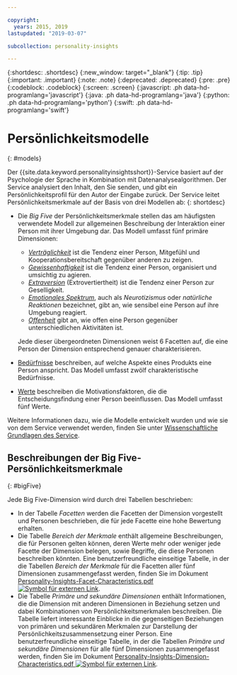 ```yaml
---

copyright:
  years: 2015, 2019
lastupdated: "2019-03-07"

subcollection: personality-insights

---
```


{:shortdesc: .shortdesc}
{:new_window: target="_blank"}
{:tip: .tip}
{:important: .important}
{:note: .note}
{:deprecated: .deprecated}
{:pre: .pre}
{:codeblock: .codeblock}
{:screen: .screen}
{:javascript: .ph data-hd-programlang='javascript'}
{:java: .ph data-hd-programlang='java'}
{:python: .ph data-hd-programlang='python'}
{:swift: .ph data-hd-programlang='swift'}

# Persönlichkeitsmodelle
{: #models}

Der {{site.data.keyword.personalityinsightsshort}}-Service basiert auf der Psychologie der Sprache in Kombination mit Datenanalysealgorithmen. Der Service analysiert den Inhalt, den Sie senden, und gibt ein Persönlichkeitsprofil für den Autor der Eingabe zurück. Der Service leitet Persönlichkeitsmerkmale auf der Basis von drei Modellen ab:
{: shortdesc}

-   Die *Big Five* der Persönlichkeitsmerkmale stellen das am häufigsten verwendete Modell zur allgemeinen Beschreibung der Interaktion einer Person mit ihrer Umgebung dar. Das Modell umfasst fünf primäre Dimensionen:
    -   [*Verträglichkeit*](/docs/services/personality-insights?topic=personality-insights-agreeableness) ist die Tendenz einer Person, Mitgefühl und Kooperationsbereitschaft gegenüber anderen zu zeigen.
    -   [*Gewissenhaftigkeit*](/docs/services/personality-insights?topic=personality-insights-conscientiousness) ist die Tendenz einer Person, organisiert und umsichtig zu agieren.
    -   [*Extraversion*](/docs/services/personality-insights?topic=personality-insights-extraversion) (Extrovertiertheit) ist die Tendenz einer Person zur Geselligkeit.
    -   [*Emotionales Spektrum*](/docs/services/personality-insights?topic=personality-insights-emotionalRange), auch als *Neurotizismus* oder *natürliche Reaktionen* bezeichnet, gibt an, wie sensibel eine Person auf ihre Umgebung reagiert.
    -   [*Offenheit*](/docs/services/personality-insights?topic=personality-insights-openness) gibt an, wie offen eine Person gegenüber unterschiedlichen Aktivitäten ist.

    Jede dieser übergeordneten Dimensionen weist 6 Facetten auf, die eine Person der Dimension entsprechend genauer charakterisieren.
-   [Bedürfnisse](/docs/services/personality-insights?topic=personality-insights-needs) beschreiben, auf welche Aspekte eines Produkts eine Person anspricht. Das Modell umfasst zwölf charakteristische Bedürfnisse.
-   [Werte](/docs/services/personality-insights?topic=personality-insights-values) beschreiben die Motivationsfaktoren, die die Entscheidungsfindung einer Person beeinflussen. Das Modell umfasst fünf Werte.

Weitere Informationen dazu, wie die Modelle entwickelt wurden und wie sie von dem Service verwendet werden, finden Sie unter [Wissenschaftliche Grundlagen des Service](/docs/services/personality-insights?topic=personality-insights-science).

## Beschreibungen der Big Five-Persönlichkeitsmerkmale
{: #bigFive}

Jede Big Five-Dimension wird durch drei Tabellen beschrieben:

-   In der Tabelle *Facetten* werden die Facetten der Dimension vorgestellt und Personen beschrieben, die für jede Facette eine hohe Bewertung erhalten.
-   Die Tabelle *Bereich der Merkmale* enthält allgemeine Beschreibungen, die für Personen gelten können, deren Werte mehr oder weniger jede Facette der Dimension belegen, sowie Begriffe, die diese Personen beschreiben könnten. Eine benutzerfreundliche einseitige Tabelle, in der die Tabellen *Bereich der Merkmale* für die Facetten aller fünf Dimensionen zusammengefasst werden, finden Sie im Dokument <a target="_blank" href="https://watson-developer-cloud.github.io/doc-tutorial-downloads/personality-insights/Personality-Insights-Facet-Characteristics.pdf" download="Personality-Insights-Facet-Characteristics.pdf">Personality-Insights-Facet-Characteristics.pdf <img src="../../icons/launch-glyph.svg" alt="Symbol für externen Link" title="Symbol für externen Link"></a>.
-   Die Tabelle *Primäre und sekundäre Dimensionen* enthält Informationen, die die Dimension mit anderen Dimensionen in Beziehung setzen und dabei Kombinationen von Persönlichkeitsmerkmalen beschreiben. Die Tabelle liefert interessante Einblicke in die gegenseitigen Beziehungen von primären und sekundären Merkmalen zur Darstellung der Persönlichkeitszusammensetzung einer Person. Eine benutzerfreundliche einseitige Tabelle, in der die Tabellen *Primäre und sekundäre Dimensionen* für alle fünf Dimensionen zusammengefasst werden, finden Sie im Dokument <a target="_blank" href="https://watson-developer-cloud.github.io/doc-tutorial-downloads/personality-insights/Personality-Insights-Dimension-Characteristics.pdf" download="Personality-Insights-Dimension-Characteristics.pdf">Personality-Insights-Dimension-Characteristics.pdf <img src="../../icons/launch-glyph.svg" alt="Symbol für externen Link" title="Symbol für externen Link"></a>.
